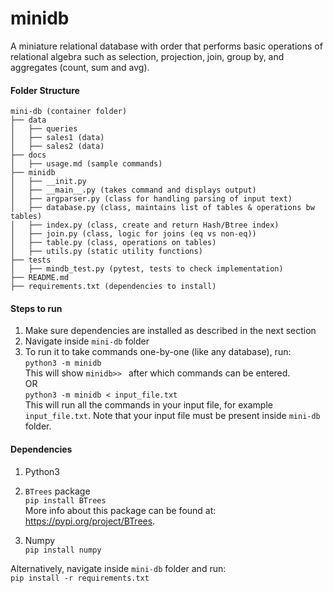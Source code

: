 # minidb
A miniature relational database with order that performs basic operations of relational 
algebra such as selection, projection, join, group by, and aggregates (count, sum and avg).

#### Folder Structure
```
mini-db (container folder)
├── data
│   ├── queries
│   ├── sales1 (data)
│   ├── sales2 (data)
├── docs
│   ├── usage.md (sample commands)
├── minidb
│   ├── __init.py 
│   ├── __main__.py (takes command and displays output)
│   ├── argparser.py (class for handling parsing of input text)
│   ├── database.py (class, maintains list of tables & operations bw tables)
│   ├── index.py (class, create and return Hash/Btree index)
│   ├── join.py (class, logic for joins (eq vs non-eq))
│   ├── table.py (class, operations on tables)
│   ├── utils.py (static utility functions)
├── tests
│   ├── mindb_test.py (pytest, tests to check implementation)
├── README.md
├── requirements.txt (dependencies to install)
```

#### Steps to run
1. Make sure dependencies are installed as described in the next section
2. Navigate inside ```mini-db``` folder
3. To run it to take commands one-by-one (like any database), run:\
```python3 -m minidb```\
This will show ```minidb>> ``` after which commands can be entered.\
OR\
```python3 -m minidb < input_file.txt```\
This will run all the commands in your input file, for example ```input_file.txt```. 
Note that your input file must be present inside ```mini-db``` folder.

#### Dependencies
1. Python3
2. ```BTrees``` package\
```pip install BTrees```\
More info about this package can be found at: https://pypi.org/project/BTrees. 

3. Numpy\
```pip install numpy```

Alternatively, navigate inside ```mini-db``` folder and run:\
```pip install -r requirements.txt```